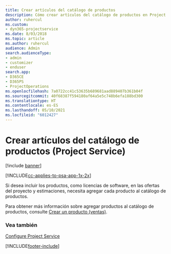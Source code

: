 ```yaml
---
title: Crear artículos del catálogo de productos
description: Cómo crear artículos del catálogo de productos en Project Service
author: ruhercul
ms.custom:
- dyn365-projectservice
ms.date: 8/03/2018
ms.topic: article
ms.author: ruhercul
audience: Admin
search.audienceType:
- admin
- customizer
- enduser
search.app:
- D365CE
- D365PS
- ProjectOperations
ms.openlocfilehash: 7a0722cc41c53635b689681aad889407b361b04f
ms.sourcegitcommit: 40f68387f594180af64a5e5c748b6efa188bd300
ms.translationtype: HT
ms.contentlocale: es-ES
ms.lasthandoff: 05/10/2021
ms.locfileid: "6012427"
---
```

# <a name="create-product-catalog-items-project-service"></a>Crear artículos del catálogo de productos (Project Service)

[!include [banner](../includes/psa-now-project-operations.md)]

[!INCLUDE[cc-applies-to-psa-app-1x-2x](../includes/cc-applies-to-psa-app-1x-2x.md)]

Si desea incluir los productos, como licencias de software, en las ofertas del proyecto y estimaciones, necesita agregar cada producto al catálogo de productos.  
  
 Para obtener más información sobre agregar productos al catálogo de productos, consulte [Crear un producto (ventas)](/dynamics365/sales-enterprise/create-product-sales).  
  
### <a name="see-also"></a>Vea también  
 [Configure Project Service](../psa/configure.md)


[!INCLUDE[footer-include](../includes/footer-banner.md)]